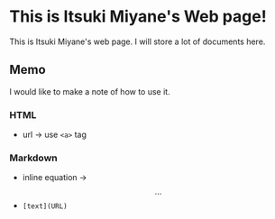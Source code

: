 # This is Itsuki Miyane's Web page!

This is Itsuki Miyane's web page. I will store a lot of documents here.

## Memo

I would like to make a note of how to use it.

### HTML

- url $\rightarrow$ use `<a>` tag

### Markdown

- inline equation $\rightarrow$ $$...$$
- `[text](URL)`
